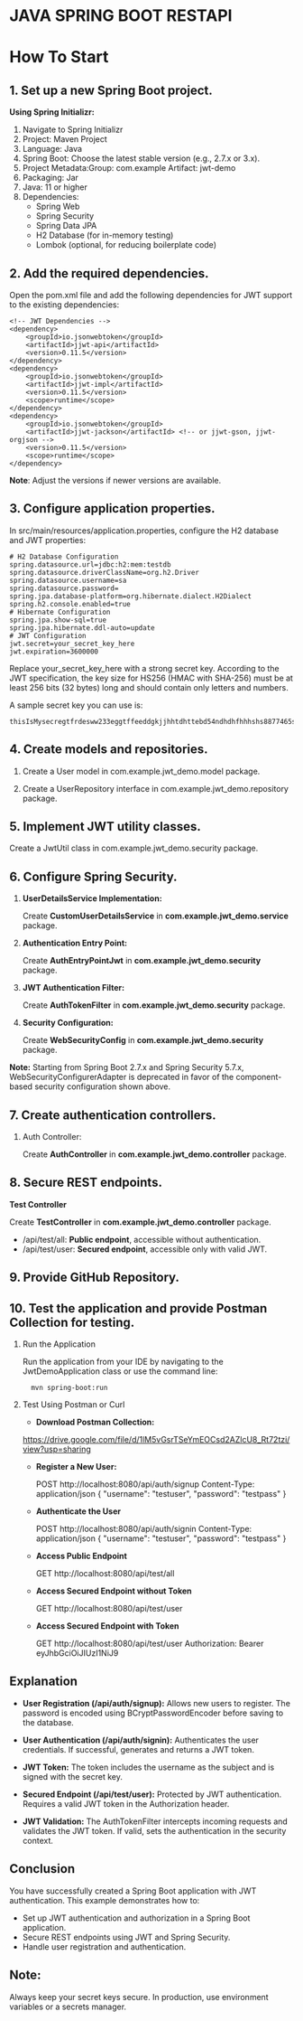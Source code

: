 # JAVA SPRING BOOT RESTAPI

# How To Start
## 1. Set up a new Spring Boot project.
**Using Spring Initializr:**

1. Navigate to Spring Initializr
2. Project: Maven Project
3. Language: Java
4. Spring Boot: Choose the latest stable version (e.g., 2.7.x or 3.x).
5. Project Metadata:Group: com.example Artifact: jwt-demo
6. Packaging: Jar
7. Java: 11 or higher
8. Dependencies:
    - Spring Web
    - Spring Security
    - Spring Data JPA
    - H2 Database (for in-memory testing)
    - Lombok (optional, for reducing boilerplate code)

## 2. Add the required dependencies.

Open the pom.xml file and add the following dependencies for JWT support to the existing dependencies:

<dependencies>
    <!-- Existing dependencies -->

    <!-- JWT Dependencies -->
    <dependency>
        <groupId>io.jsonwebtoken</groupId>
        <artifactId>jjwt-api</artifactId>
        <version>0.11.5</version>
    </dependency>
    <dependency>
        <groupId>io.jsonwebtoken</groupId>
        <artifactId>jjwt-impl</artifactId>
        <version>0.11.5</version>
        <scope>runtime</scope>
    </dependency>
    <dependency>
        <groupId>io.jsonwebtoken</groupId>
        <artifactId>jjwt-jackson</artifactId> <!-- or jjwt-gson, jjwt-orgjson -->
        <version>0.11.5</version>
        <scope>runtime</scope>
    </dependency>
</dependencies>

**Note**: Adjust the versions if newer versions are available.

## 3. Configure application properties.

In src/main/resources/application.properties, configure the H2 database and JWT properties:

    # H2 Database Configuration
    spring.datasource.url=jdbc:h2:mem:testdb
    spring.datasource.driverClassName=org.h2.Driver
    spring.datasource.username=sa
    spring.datasource.password=
    spring.jpa.database-platform=org.hibernate.dialect.H2Dialect
    spring.h2.console.enabled=true
    # Hibernate Configuration
    spring.jpa.show-sql=true
    spring.jpa.hibernate.ddl-auto=update
    # JWT Configuration
    jwt.secret=your_secret_key_here
    jwt.expiration=3600000

Replace your_secret_key_here with a strong secret key.
According to the JWT specification, the key size for HS256
(HMAC with SHA-256) must be at least 256 bits (32 bytes)
long and should contain only letters and numbers.

A sample secret key you can use is:

    thisIsMysecregtfrdesww233eggtffeeddgkjjhhtdhttebd54ndhdhfhhhshs8877465sbbdd

## 4. Create models and repositories.

1. Create a User model in com.example.jwt_demo.model package.

2. Create a UserRepository interface in com.example.jwt_demo.repository package.

## 5. Implement JWT utility classes.

Create a JwtUtil class in com.example.jwt_demo.security package.

## 6. Configure Spring Security.
1. **UserDetailsService Implementation:**

   Create **CustomUserDetailsService** in **com.example.jwt_demo.service** package.
2. **Authentication Entry Point:**

   Create **AuthEntryPointJwt** in **com.example.jwt_demo.security** package.
3. **JWT Authentication Filter:**

   Create **AuthTokenFilter** in **com.example.jwt_demo.security** package.
4. **Security Configuration:**

   Create **WebSecurityConfig** in **com.example.jwt_demo.security** package.

**Note:** Starting from Spring Boot 2.7.x and Spring Security 5.7.x, WebSecurityConfigurerAdapter is deprecated in favor of the component-based security configuration shown above.

## 7. Create authentication controllers.

1. Auth Controller:

   Create **AuthController** in **com.example.jwt_demo.controller** package.


## 8. Secure REST endpoints.

**Test Controller**

Create **TestController** in **com.example.jwt_demo.controller** package.

- /api/test/all: **Public endpoint**, accessible without authentication.
- /api/test/user: **Secured endpoint**, accessible only with valid JWT.

## 9. Provide GitHub Repository.



## 10. Test the application and provide Postman Collection for testing.

1. Run the Application

   Run the application from your IDE by navigating to the JwtDemoApplication class or use the command line:

         mvn spring-boot:run

2. Test Using Postman or Curl

    - **Download Postman Collection:**

   https://drive.google.com/file/d/1lM5vGsrTSeYmEOCsd2AZlcU8_Rt72tzi/view?usp=sharing

    - **Register a New User:**

      POST http://localhost:8080/api/auth/signup
      Content-Type: application/json
      {
      "username": "testuser",
      "password": "testpass"
      }

    - **Authenticate the User**

      POST http://localhost:8080/api/auth/signin
      Content-Type: application/json
      {
      "username": "testuser",
      "password": "testpass"
      }

    - **Access Public Endpoint**

      GET http://localhost:8080/api/test/all
    - **Access Secured Endpoint without Token**

      GET http://localhost:8080/api/test/user
    - **Access Secured Endpoint with Token**

      GET http://localhost:8080/api/test/user
      Authorization: Bearer eyJhbGciOiJIUzI1NiJ9

## Explanation
- **User Registration (/api/auth/signup):**
  Allows new users to register. The password is encoded using BCryptPasswordEncoder before saving to the database.
- **User Authentication (/api/auth/signin):**
  Authenticates the user credentials. If successful, generates and returns a JWT token.
- **JWT Token:**
  The token includes the username as the subject and is signed with the secret key.

- **Secured Endpoint (/api/test/user):**
  Protected by JWT authentication. Requires a valid JWT token in the Authorization header.
- **JWT Validation:**
  The AuthTokenFilter intercepts incoming requests and validates the JWT token. If valid, sets the authentication in the security context.

## Conclusion
You have successfully created a Spring Boot application with JWT authentication. This example demonstrates how to:

- Set up JWT authentication and authorization in a Spring Boot application.
- Secure REST endpoints using JWT and Spring Security.
- Handle user registration and authentication.

## **Note:**
Always keep your secret keys secure. In production, use environment variables or a secrets manager.